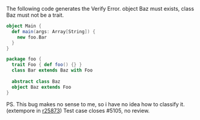 The following code generates the Verify Error. object Baz must exists, class Baz must not be a trait.

```scala
object Main {
  def main(args: Array[String]) {
    new foo.Bar
  }
}

package foo {
  trait Foo { def foo() {} }
  class Bar extends Baz with Foo
  
  abstract class Baz
  object Baz extends Foo
}
```

PS. This bug makes no sense to me, so i have no idea how to classify it.
(extempore in [r25873](https://codereview.scala-lang.org/fisheye/changelog/scala-svn?cs=25873)) Test case closes #5105, no review.
